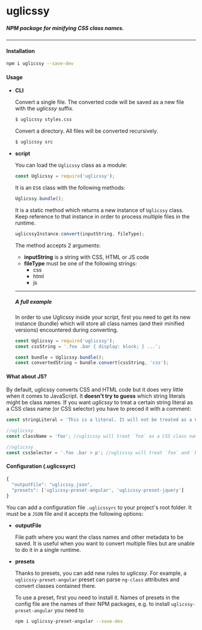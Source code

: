 # uglicssy
##### NPM package for minifying CSS *class names*.
---
#### Installation
```bash
npm i uglicssy --save-dev
```

#### Usage
+ **CLI**

  Convert a single file. The converted code will be saved as a new file with the _uglicssy_ suffix.
  ```bash
  $ uglicssy styles.css
  ```
  
  Convert a directory. All files will be converted recursively.
  ```bash
  $ uglicssy src
  ```
  
+ **script**

  You can load the `Uglicssy` class as a module:
  
  ```javascript
  const Uglicssy = require('uglicssy');
  ```
  
  It is an `ES6` class with the following methods:
  
  ```javascript
  Uglicssy.bundle();
  ```
  It is a static method which returns a new instance of `Uglicssy` class. Keep reference to that instance in order to process multiple files in the runtime.
  
  ```javascript
  uglicssyInstance.convert(inputString, fileType);
  ```
  The method accepts 2 arguments:
  + **inputString** is a string with CSS, HTML or JS code
  + **fileType** must be one of the following strings:
    + css
    + html
    + js
  
  ---
  ##### A full example

  In order to use Uglicssy inside your script, first you need to get its new instance (bundle) which will store all class names (and their minified versions) encountered during converting.
  
  ```javascript
  const Uglicssy = require('uglicssy');
  const cssString = '.foo .bar { display: block; } ...';
  
  const bundle = Uglicssy.bundle();
  const convertedString = bundle.convert(cssString, 'css');
  ```
  
#### What about JS?

By default, uglicssy converts CSS and HTML code but it does very little when it comes to JavaScript. It **doesn't try to guess** which string literals might be class names. If you want *uglicssy* to treat a certain string literal as a CSS class name (or CSS selector) you have to preced it with a comment:
  
```javascript
const stringLiteral = 'This is a literal. It will not be treated as a CSS class';

//uglicssy
const className = 'foo'; //uglicssy will treat `foo` as a CSS class name

//uglicssy
const cssSelector = '.foo .bar > p'; //uglicssy will treat `foo` and `bar` as a CSS class names
```
  
#### Configuration (.uglicssyrc)

```javascript
{
  "outputFile": "uglicssy.json",
  "presets": ['uglicssy-preset-angular', 'uglicssy-preset-jquery']
}
```

You can add a configuration file `.uglicssyrc` to your project's root folder. It must be a `JSON` file and it accepts the following options:
+ **outputFile**

  File path where you want the class names and other metadata to be saved. It is useful when you want to convert multiple files but are unable to do it in a single runtime.
+ **presets**
  
  Thanks to presets, you can add new rules to *uglicssy*. For example, a `uglicssy-preset-angular` preset can parse `ng-class` attributes and convert classes contained there.
  
  To use a preset, first you need to install it. Names of presets in the config file are the names of their NPM packages, e.g. to install `uglicssy-preset-angular` you need to
  
  ```bash
  npm i uglicssy-preset-angular --save-dev
  ```
